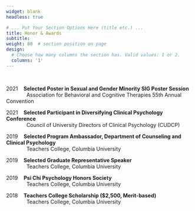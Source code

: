 ```yaml
---
widget: blank
headless: true

# ... Put Your Section Options Here (title etc.) ...
title: Honor & Awards
subtitle:
weight: 80  # section position on page
design:
  # Choose how many columns the section has. Valid values: 1 or 2.
  columns: '1'
---
```

<br/>
<p>2021&nbsp;&nbsp;&nbsp;&nbsp;<b>Selected Poster in Sexual and Gender Minority SIG Poster Session</b><br/>
  &nbsp;&nbsp;&nbsp;&nbsp;&nbsp;&nbsp;&nbsp;&nbsp;&nbsp;&nbsp;&nbsp;&nbsp;&nbsp;&nbsp;Association for Behavioral and Cognitive Therapies 55th Annual Convention</p>

<p>2021&nbsp;&nbsp;&nbsp;&nbsp;<b>Selected Participant in Diversifying Clinical Psychology Conference</b><br/>
  &nbsp;&nbsp;&nbsp;&nbsp;&nbsp;&nbsp;&nbsp;&nbsp;&nbsp;&nbsp;&nbsp;&nbsp;&nbsp;&nbsp;Council of University Directors of Clinical Psychology (CUDCP)</p>

<p>2019&nbsp;&nbsp;&nbsp;&nbsp;<b>Selected Program Ambassador, Department of Counseling and Clinical Psychology</b><br/>
  &nbsp;&nbsp;&nbsp;&nbsp;&nbsp;&nbsp;&nbsp;&nbsp;&nbsp;&nbsp;&nbsp;&nbsp;&nbsp;&nbsp;Teachers College, Columbia University</p>

<p>2019&nbsp;&nbsp;&nbsp;&nbsp;<b>Selected Graduate Representative Speaker</b><br/>
  &nbsp;&nbsp;&nbsp;&nbsp;&nbsp;&nbsp;&nbsp;&nbsp;&nbsp;&nbsp;&nbsp;&nbsp;&nbsp;&nbsp;Teachers College, Columbia University</p>

<p>2019&nbsp;&nbsp;&nbsp;&nbsp;<b>Psi Chi Psychology Honors Society</b><br/>
  &nbsp;&nbsp;&nbsp;&nbsp;&nbsp;&nbsp;&nbsp;&nbsp;&nbsp;&nbsp;&nbsp;&nbsp;&nbsp;&nbsp;Teachers College, Columbia University</p>

<p>2018&nbsp;&nbsp;&nbsp;&nbsp;<b>Teachers College Scholarship ($2,500, Merit-based)</b><br/>
  &nbsp;&nbsp;&nbsp;&nbsp;&nbsp;&nbsp;&nbsp;&nbsp;&nbsp;&nbsp;&nbsp;&nbsp;&nbsp;&nbsp;Teachers College, Columbia University</p>
